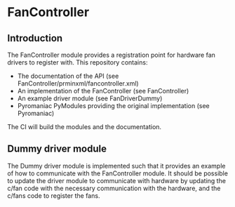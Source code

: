 # FanController

## Introduction

The FanController module provides a registration point for hardware fan drivers
to register with. This repository contains:

* The documentation of the API (see FanController/prminxml/fancontroller.xml)
* An implementation of the FanController (see FanController)
* An example driver module (see FanDriverDummy)
* Pyromaniac PyModules providing the original implementation (see Pyromaniac)

The CI will build the modules and the documentation.

## Dummy driver module

The Dummy driver module is implemented such that it provides an example of how to
communicate with the FanController module. It should be possible to update the
driver module to communicate with hardware by updating the c/fan code with the
necessary communication with the hardware, and the c/fans code to register the
fans.
